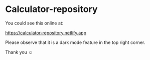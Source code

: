 # Calculator-repository

You could see this online at:

https://calculator-repository.netlify.app

Please observe that it is a dark mode feature in the top right corner. 

Thank you :relaxed:


